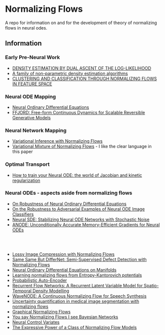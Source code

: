 # Normalizing Flows 
A repo for information on and for the development of theory of normalizing flows in neural odes.

## Information
### Early Pre-Neural Work
* [DENSITY ESTIMATION BY DUAL ASCENT OF THE LOG-LIKELIHOOD](https://math.nyu.edu/faculty/tabak/publications/CMSV8-1-10.pdf)
* [A family of non-parametric density estimation algorithms](https://math.nyu.edu/faculty/tabak/publications/Tabak-Turner.pdf)
* [CLUSTERING AND CLASSIFICATION THROUGH NORMALIZING FLOWS IN FEATURE SPACE](https://math.nyu.edu/faculty/tabak/publications/ClANDCl.pdf)

### Neural ODE Mapping
* [Neural Ordinary Differential Equations](https://arxiv.org/abs/1806.07366)
* [FFJORD: Free-form Continuous Dynamics for Scalable Reversible Generative Models](https://arxiv.org/abs/1810.01367)

### Neural Network Mapping
* [Variational Inference with Normalizing Flows](https://arxiv.org/abs/1505.05770)
* [Variational Mixture of Normalizing Flows](https://arxiv.org/abs/2009.00585) - I like the clear language in this paper 

### Optimal Transport
* [How to train your Neural ODE: the world of Jacobian and kinetic regularization](https://arxiv.org/abs/2002.02798)

### Neural ODEs - aspects aside from normalizing flows
* [On Robustness of Neural Ordinary Differential Equations](https://arxiv.org/abs/1910.05513)
* [On the Robustness to Adversarial Examples of Neural ODE Image Classifiers](https://www.researchgate.net/publication/337947002_On_the_Robustness_to_Adversarial_Examples_of_Neural_ODE_Image_Classifiers)
* [Neural SDE: Stabilizing Neural ODE Networks with Stochastic Noise](https://arxiv.org/abs/1906.02355)
* [ANODE: Unconditionally Accurate Memory-Efficient Gradients for Neural ODEs](https://arxiv.org/abs/1902.10298)

<br/>
<br/>


* [Lossy Image Compression with Normalizing Flows](https://arxiv.org/abs/2008.10486)
* [Same Same But DifferNet: Semi-Supervised Defect Detection with Normalizing Flows](https://arxiv.org/abs/2008.12577)
* [Neural Ordinary Differential Equations on Manifolds](https://arxiv.org/abs/2006.06663)
* [Learning normalizing flows from Entropy-Kantorovich potentials](https://arxiv.org/abs/2006.06033)
* [Probabilistic Auto-Encoder](https://arxiv.org/abs/2006.05479)
* [Recurrent Flow Networks: A Recurrent Latent Variable Model for Spatio-Temporal Density Modelling](https://arxiv.org/abs/2006.05256)
* [WaveNODE: A Continuous Normalizing Flow for Speech Synthesis](https://arxiv.org/abs/2006.04598)
* [Uncertainty quantification in medical image segmentation with normalizing flows](https://arxiv.org/abs/2006.02683)
* [Graphical Normalizing Flows](https://arxiv.org/abs/2006.02683)
* [You say Normalizing Flows I see Bayesian Networks](https://arxiv.org/abs/2006.00866)
* [Neural Control Variates](https://arxiv.org/abs/2006.01524)
* [The Expressive Power of a Class of Normalizing Flow Models](https://arxiv.org/abs/2006.00392)



